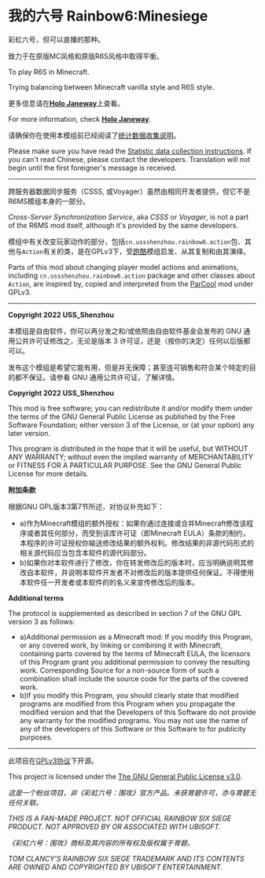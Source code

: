 # 我的六号 Rainbow6:Minesiege

彩虹六号，但可以直播的那种。

致力于在原版MC风格和原版R6S风格中取得平衡。

To play R6S in Minecraft.

Trying balancing between Minecraft vanilla style and R6S style.

更多信息请在[**Holo Janeway**](https://holojaneway.uss-shenzhou.cn/r6ms)上查看。

For more information, check [**Holo Janeway**](https://holojaneway.uss-shenzhou.cn/r6ms).

请确保你在使用本模组前已经阅读了[统计数据收集说明](https://holojaneway.uss-shenzhou.cn/r6ms/data_collect)。

Please make sure you have read the [Statistic data collection instructions](https://holojaneway.uss-shenzhou.cn/r6ms/data_collect). If you can't read Chinese, please contact the developers. Translation will not begin until the first foreigner's message is received.

---

跨服务器数据同步服务（CSSS, 或Voyager）虽然由相同开发者提供，但它不是R6MS模组本身的一部分。

*Cross-Server Synchronization Service*, aka *CSSS* or *Voyager*, is not a part of the R6MS mod itself, although it's provided by the same developers.

模组中有关改变玩家动作的部分，包括`cn.ussshenzhou.rainbow6.action`包、其他与`Action`有关的类，是在GPLv3下，受[跑酷](https://github.com/alRex-U/ParCool)模组启发、从其复制和由其演绎。

Parts of this mod about changing player model actions and animations, including `cn.ussshenzhou.rainbow6.action` package and other classes about `Action`, are inspired by, copied and interpreted from the [ParCool](https://github.com/alRex-U/ParCool) mod under GPLv3.

---

**Copyright 2022 USS_Shenzhou**

本模组是自由软件，你可以再分发之和/或依照由自由软件基金会发布的 GNU 通用公共许可证修改之，无论是版本 3 许可证，还是（按你的决定）任何以后版都可以。

发布这个模组是希望它能有用，但是并无保障；甚至连可销售和符合某个特定的目的都不保证。请参看 GNU 通用公共许可证，了解详情。

**Copyright 2022 USS_Shenzhou**

This mod is free software; you can redistribute it and/or modify them under the terms of the GNU General Public License as published by the Free Software Foundation; either version 3 of the License, or (at your option) any later version.

This program is distributed in the hope that it will be useful, but WITHOUT ANY WARRANTY; without even the implied warranty of MERCHANTABILITY or FITNESS FOR A PARTICULAR PURPOSE. See the GNU General Public License for more details.

**附加条款**

根据GNU GPL版本3第7节所述，对协议补充如下：

- a)作为Minecraft模组的额外授权：如果你通过连接或合并Minecraft修改该程序或者其任何部分，而受到该库许可证（即Minecraft EULA）条款的制约，本程序的许可证授权你输送修改结果的额外权利。修改结果的非源代码形式的相关源代码应当包含本软件的源代码部分。
- b)如果你对本软件进行了修改，你在转发修改后的版本时，应当明确说明其修改自本软件，并说明本软件开发者不对修改后的版本提供任何保证。不得使用本软件任一开发者或本软件的的名义来宣传修改后的版本。

**Additional terms**

The protocol is supplemented as described in section 7 of the GNU GPL version 3 as follows:

- a)Additional permission as a Minecraft mod: If you modify this Program, or any covered work, by linking or combining it with Minecraft, containing parts covered by the terms of Minecraft EULA, the licensors of this Program grant you additional permission to convey the resulting work. Corresponding Source for a non-source form of such a combination shall include the source code for the parts of the covered work.
- b)If you modify this Program, you should clearly state that modified programs are modified from this Program when you propagate the modified version and that the Developers of this Software do not provide any warranty for the modified programs. You may not use the name of any of the developers of this Software or this Software to for publicity purposes.

---

此项目在[GPLv3协议](https://www.gnu.org/licenses/gpl-3.0.en.html)下开源。

This project is licensed under the [The GNU General Public License v3.0](https://www.gnu.org/licenses/gpl-3.0.en.html).

*这是一个粉丝项目，非《彩虹六号：围攻》官方产品。未获育碧许可，亦与育碧无任何关联。*

*THIS IS A FAN-MADE PROJECT. NOT OFFICIAL RAINBOW SIX SIEGE PRODUCT. NOT APPROVED BY OR ASSOCIATED WITH UBISOFT.*

*《彩虹六号：围攻》商标及其内容的所有权及版权属于育碧。*

*TOM CLANCY'S RAINBOW SIX SIEGE TRADEMARK AND ITS CONTENTS ARE OWNED AND COPYRIGHTED BY UBISOFT ENTERTAINMENT.*
